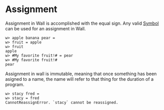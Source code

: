 # Assignment

Assignment in Wall is accomplished with the equal sign.  Any valid [Symbol](./symbols) can be used for an assignment in Wall.

```
w> apple banana pear =
w> fruit = apple
w> fruit
apple
w> #My favorite fruit!# = pear
w> #My favorite fruit!#
pear
```


Assignment in wall is immutable, meaning that once something has been asigned to a name, the name will refer to that thing for the duration of a program.

```
w> stacy fred = 
w> stacy = fred
CannotReassignError. `stacy` cannot be reassigned.
```
